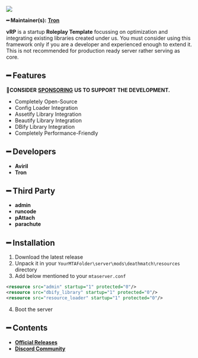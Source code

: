 ![](https://cdn.discordapp.com/attachments/867657575725269003/907028708823539712/vStudio.png)

**━ Maintainer(s):** [**Tron**](https://github.com/OvileAmriam)

**vRP** is a startup **Roleplay Template** focussing on optimization and integrating existing libraries created under us. You must consider using this framework only if you are a developer and experienced enough to extend it. This is not recommended for production ready server rather serving as core.

## ━ Features

💎**CONSIDER** [**SPONSORING**](https://ko-fi.com/ovStudio) **US TO SUPPORT THE DEVELOPMENT.**

* Completely Open-Source
* Config Loader Integration
* Assetify Library Integration
* Beautify Library Integration
* DBify Library Integration
* Completely Performance-Friendly

## ━ Developers

* **Aviril**
* **Tron**

## ━ Third Party

* **admin**
* **runcode**
* **pAttach**
* **parachute**

## ━ Installation

1. Download the latest release
2. Unpack it in your `YourMTAFolder\server\mods\deathmatch\resources` directory
3. Add below mentioned to your `mtaserver.conf` 
```xml
<resource src="admin" startup="1" protected="0"/>
<resource src="dbify_library" startup="1" protected="0"/>
<resource src="resource_loader" startup="1" protected="0"/>
```
4. Boot the server

## ━ Contents

* [**Official Releases**](./)
* [**Discord Community**](http://discord.gg/sVCnxPW)
